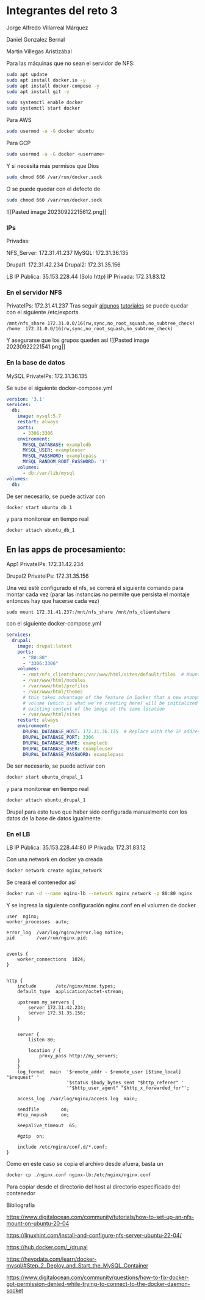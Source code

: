 # Integrantes del reto 3

Jorge Alfredo Villarreal Márquez

Daniel Gonzalez Bernal

Martin Villegas Aristizábal

Para las máquinas que no sean el servidor de NFS:
```sh
sudo apt update
sudo apt install docker.io -y
sudo apt install docker-compose -y
sudo apt install git -y

sudo systemctl enable docker
sudo systemctl start docker
```

Para AWS
```sh
sudo usermod -a -G docker ubuntu 
```
Para GCP
```sh
sudo usermod -a -G docker <username>
```

Y si necesita más permisos que Dios
```sh
sudo chmod 666 /var/run/docker.sock
```

O se puede quedar con el defecto de
```sh
sudo chmod 660 /var/run/docker.sock
```

![[Pasted image 20230922215612.png]]
### IPs
Privadas:

NFS_Server: 172.31.41.237 
MySQL: 172.31.36.135

Drupal1: 172.31.42.234
Drupal2: 172.31.35.156

LB
IP Pública: 35.153.228.44
(Solo http)
IP Privada: 172.31.83.12

### En el servidor NFS
PrivateIPs: 172.31.41.237
Tras seguir [algunos](https://www.digitalocean.com/community/tutorials/how-to-set-up-an-nfs-mount-on-ubuntu-20-04) [tutoriales](https://linuxhint.com/install-and-configure-nfs-server-ubuntu-22-04/) se puede quedar con el siguiente /etc/exports

```/etc/exports
/mnt/nfs_share 172.31.0.0/16(rw,sync,no_root_squash,no_subtree_check)
/home  172.31.0.0/16(rw,sync,no_root_squash,no_subtree_check)
```

Y asegurarse que los grupos queden así 
![[Pasted image 20230922221541.png]]
### En la base de datos
MySQL
PrivateIPs: 172.31.36.135


Se sube el siguiente docker-compose.yml
```yml
version: '3.1'
services:
  db:
    image: mysql:5.7
    restart: always
    ports:
      - 3306:3306 
    environment:
      MYSQL_DATABASE: exampledb
      MYSQL_USER: exampleuser
      MYSQL_PASSWORD: examplepass
      MYSQL_RANDOM_ROOT_PASSWORD: '1'
    volumes:
      - db:/var/lib/mysql
volumes:
  db:
```

De ser necesario, se puede activar con
```sh
docker start ubuntu_db_1
```
y para monitorear en tiempo real
```sh
docker attach ubuntu_db_1
```


## En las apps de procesamiento:

App1
PrivateIPs: 172.31.42.234

Drupal2
PrivateIPs: 172.31.35.156


Una vez esté configurado el nfs, se correrá el siguiente comando para montar cada vez (parar las instancias no permite que persista el montaje entonces hay que hacerse cada vez)

`sudo mount 172.31.41.237:/mnt/nfs_share /mnt/nfs_clientshare`


con el siguiente docker-compose.yml

```yml 
services:
  drupal:
    image: drupal:latest
    ports:
      - "80:80"
      - "3306:3306"
    volumes:
      - /mnt/nfs_clientshare:/var/www/html/sites/default/files  # Mount the NFS share here for Drupal files
      - /var/www/html/modules
      - /var/www/html/profiles
      - /var/www/html/themes
      # this takes advantage of the feature in Docker that a new anonymous
      # volume (which is what we're creating here) will be initialized with the
      # existing content of the image at the same location
      - /var/www/html/sites
    restart: always
    environment:
      DRUPAL_DATABASE_HOST: 172.31.36.135  # Replace with the IP address or hostname of your MySQL client (Machine C)
      DRUPAL_DATABASE_PORT: 3306
      DRUPAL_DATABASE_NAME: exampledb
      DRUPAL_DATABASE_USER: exampleuser
      DRUPAL_DATABASE_PASSWORD: examplepass
```
De ser necesario, se puede activar con
```sh
docker start ubuntu_drupal_1
```
y para monitorear en tiempo real
```sh
docker attach ubuntu_drupal_1
```

Drupal para esto tuvo que haber sido configurada manualmente con los datos de la base de datos igualmente.

### En el LB
LB
IP Pública: 
35.153.228.44:80
IP Privada:
172.31.83.12

Con una network en docker ya creada
```sh
docker network create nginx_network
```
Se creará el contenedor así
```sh
docker run -d --name nginx-lb --network nginx_network -p 80:80 nginx

```

Y se ingresa la siguiente configuración nginx.conf en el volumen de docker
```nginx
user  nginx;
worker_processes  auto;

error_log  /var/log/nginx/error.log notice;
pid        /var/run/nginx.pid;


events {
    worker_connections  1024;
}


http {
    include       /etc/nginx/mime.types;
    default_type  application/octet-stream;

    upstream my_servers {
        server 172.31.42.234;
        server 172.31.35.156;
    }


    server {
        listen 80;

        location / {
            proxy_pass http://my_servers;
    }
    }
    log_format  main  '$remote_addr - $remote_user [$time_local] "$request" '
                      '$status $body_bytes_sent "$http_referer" '
                      '"$http_user_agent" "$http_x_forwarded_for"';

    access_log  /var/log/nginx/access.log  main;

    sendfile        on;
    #tcp_nopush     on;
      
    keepalive_timeout  65;

    #gzip  on;

    include /etc/nginx/conf.d/*.conf;
}
```

Como en este caso se copia el archivo desde afuera, basta un 
```sh
docker cp ./nginx.conf nginx-lb:/etc/nginx/nginx.conf
```
Para copiar desde el directorio del host al directorio especificado del contenedor

Bibliografía

https://www.digitalocean.com/community/tutorials/how-to-set-up-an-nfs-mount-on-ubuntu-20-04

https://linuxhint.com/install-and-configure-nfs-server-ubuntu-22-04/

https://hub.docker.com/_/drupal

https://hevodata.com/learn/docker-mysql/#Step_2_Deploy_and_Start_the_MySQL_Container

https://www.digitalocean.com/community/questions/how-to-fix-docker-got-permission-denied-while-trying-to-connect-to-the-docker-daemon-socket


